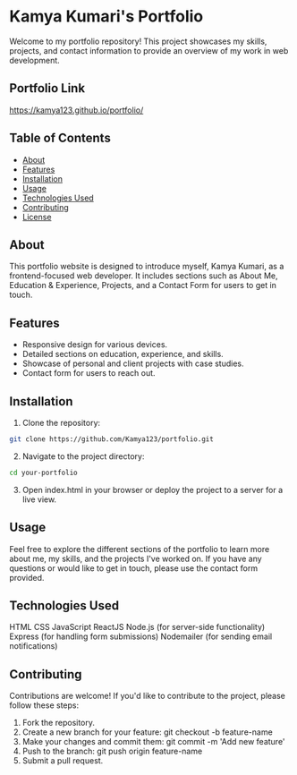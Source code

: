 # Kamya Kumari's Portfolio

Welcome to my portfolio repository! This project showcases my skills, projects, and contact information to provide an overview of my work in web development.

## Portfolio Link
https://kamya123.github.io/portfolio/

## Table of Contents

- [About](#about)
- [Features](#features)
- [Installation](#installation)
- [Usage](#usage)
- [Technologies Used](#technologies-used)
- [Contributing](#contributing)
- [License](#license)

## About

This portfolio website is designed to introduce myself, Kamya Kumari, as a frontend-focused web developer. It includes sections such as About Me, Education & Experience, Projects, and a Contact Form for users to get in touch.

## Features

- Responsive design for various devices.
- Detailed sections on education, experience, and skills.
- Showcase of personal and client projects with case studies.
- Contact form for users to reach out.

## Installation

1. Clone the repository:

```bash
git clone https://github.com/Kamya123/portfolio.git
```

2. Navigate to the project directory:

```bash
cd your-portfolio
```

3. Open index.html in your browser or deploy the project to a server for a live view.

## Usage
Feel free to explore the different sections of the portfolio to learn more about me, my skills, and the projects I've worked on. If you have any questions or would like to get in touch, please use the contact form provided.

## Technologies Used
HTML
CSS
JavaScript
ReactJS
Node.js (for server-side functionality)
Express (for handling form submissions)
Nodemailer (for sending email notifications)

## Contributing
Contributions are welcome! If you'd like to contribute to the project, please follow these steps:

1. Fork the repository.
2. Create a new branch for your feature: git checkout -b feature-name
3. Make your changes and commit them: git commit -m 'Add new feature'
4. Push to the branch: git push origin feature-name
5. Submit a pull request.
